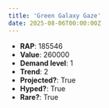 ```yaml
---
title: 'Green Galaxy Gaze'
date: 2025-08-06T00:00:00Z
---
```

- **RAP**: 185546
- **Value**: 260000
- **Demand level**: 1
- **Trend**: 2
- **Projected?**: True
- **Hyped?**: True
- **Rare?**: True
